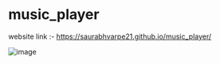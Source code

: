 # music_player


website link :- https://saurabhvarpe21.github.io/music_player/

![image](https://github.com/Saurabhvarpe21/music_player/assets/121672093/34e2b00c-275f-4565-9f39-4917f72a0e67)
